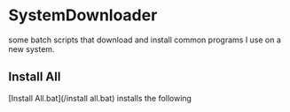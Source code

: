 # SystemDownloader


 some batch scripts that download and install common programs I use on a new system.

## Install All
[Install All.bat](/install all.bat) installs the following
